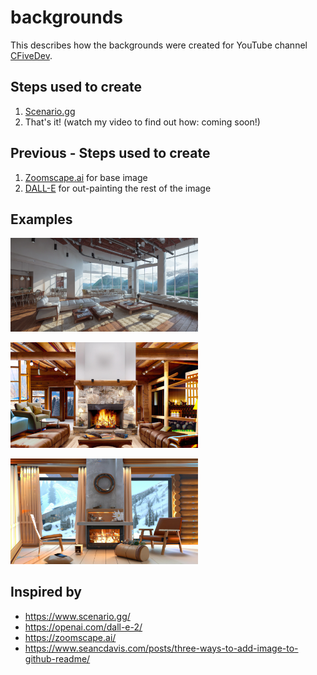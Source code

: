 # backgrounds

This describes how the backgrounds were created for YouTube channel [CFiveDev](https://www.youtube.com/@cfivedev).

## Steps used to create
1. [Scenario.gg](https://scenario.gg/)
2. That's it! (watch my video to find out how: coming soon!)
## Previous - Steps used to create
1. [Zoomscape.ai](https://zoomscape.ai/) for base image
2. [DALL-E](https://openai.com/dall-e-2/) for out-painting the rest of the image

## Examples
<img
  src="/images/Scenario-GG-11673113941.png"
  style="display: inline-block; margin: 0 auto; max-width: 300px">

<img
  src="/images/DALL-E-cabin-2-4K.jpg"
  style="display: inline-block; margin: 0 auto; max-width: 300px">

<img
src="/images/DALL-E-cabin-1-4K.jpg"
style="display: inline-block; margin: 0 auto; max-width: 300px">

## Inspired by
- https://www.scenario.gg/
- https://openai.com/dall-e-2/
- https://zoomscape.ai/
- https://www.seancdavis.com/posts/three-ways-to-add-image-to-github-readme/
